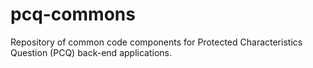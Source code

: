# pcq-commons
Repository of common code components for Protected Characteristics Question (PCQ) back-end applications.
